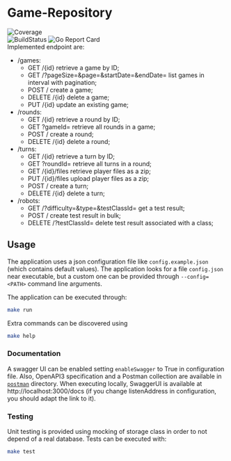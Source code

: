 # Game-Repository  
![Coverage](https://img.shields.io/badge/Coverage-44.6%25-yellow)
<br>
![BuildStatus](https://github.com/alarmfox/game-repository/actions/workflows/go.yml/badge.svg) ![Go Report Card](https://goreportcard.com/badge/github.com/alarmfox/game-repository)
<br>
Implemented endpoint are:
* /games:
    - GET /{id} retrieve a game by ID;
    - GET /?pageSize=<integer>&page=<integer>&startDate=<YYYY-MM-DD>&endDate=<YYYY-MM-DD> list games in interval with pagination;
    - POST / create a game;
    - DELETE /{id} delete a game;
    - PUT /{id} update an existing game;
* /rounds:
    - GET /{id} retrieve a round by ID;
    - GET ?gameId=<integer> retrieve all rounds in a game;
    - POST / create a round;
    - DELETE /{id} delete a round;
* /turns:
    - GET /{id} retrieve a turn by ID;
    - GET ?roundId=<integer> retrieve all turns in a round;
    - GET /{id}/files retrieve player files as a zip;
    - PUT /{id}/files upload player files as a zip;
    - POST / create a turn;
    - DELETE /{id} delete a turn;
* /robots:
    - GET /?difficulty=<string>&type=<integer>&testClassId=<string> get a test result;
    - POST / create test result in bulk;
    - DELETE /?testClassId=<string> delete test result associated with a class; 

## Usage
The application uses a json configuration file like `config.example.json` (which contains default values). The application looks for a file `config.json` near executable, but a custom one can be provided through `--config=<PATH>` command line arguments.

The application can be executed through:
```sh
make run
```

Extra commands can be discovered using
```sh
make help
```

### Documentation
A swagger UI can be enabled setting `enableSwagger` to True in configuration file. Also, OpenAPI3 specification and a Postman collection are available in [`postman`](/postman) directory. When executing locally, SwaggerUI is available at http://localhost:3000/docs (if you change listenAddress in configuration, you should adapt the link to it).

### Testing
Unit testing is provided using mocking of storage class in order to not depend of a real database. Tests can be 
executed with:
```sh
make test
```
